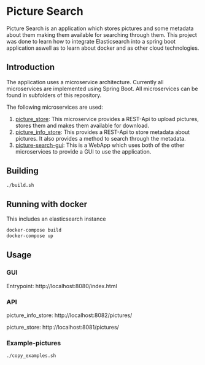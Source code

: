 # Picture Search #
Picture Search is an application which stores pictures and some metadata about them making them available 
for searching through them. 
This project was done to learn how to integrate Elasticsearch into a spring boot application aswell as to learn about docker and as other cloud technologies.

## Introduction ##
The application uses a microservice architecture. Currently all microservices are implemented using Spring Boot.
All microservices can be found in subfolders of this repository. 

The following microservices are used:
1. [picture_store](picture_store/README.md): This microservice provides a REST-Api to upload pictures, 
stores them and makes them available for download.
2. [picture_info_store](picture_info_store/README.md): This provides a REST-Api to store metadata about pictures. It also provides a method to search through the metadata.
3. [picture-search-gui](picture-search-gui/README.md): This is a WebApp which uses both of the other microservices to provide a GUI to use the application.


## Building #
```bash
./build.sh
```
## Running with docker ## 
This includes an elasticsearch instance
```bash
docker-compose build
docker-compose up
```
## Usage ##
### GUI ###
Entrypoint: http://localhost:8080/index.html

### API ###
picture_info_store: http://localhost:8082/pictures/

picture_store: http://localhost:8081/pictures/

### Example-pictures ###
```bash
./copy_examples.sh
```


